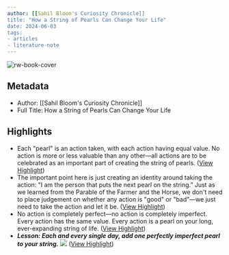 ```yaml
---
author: [[Sahil Bloom's Curiosity Chronicle]]
title: "How a String of Pearls Can Change Your Life"
date: 2024-06-03
tags: 
- articles
- literature-note
---
```

![rw-book-cover](https://readwise-assets.s3.amazonaws.com/static/images/article0.00998d930354.png)

## Metadata
- Author: [[Sahil Bloom's Curiosity Chronicle]]
- Full Title: How a String of Pearls Can Change Your Life

## Highlights
- Each "pearl" is an action taken, with each action having equal value. No action is more or less valuable than any other—all actions are to be celebrated as an important part of creating the string of pearls. ([View Highlight](https://read.readwise.io/read/01hzd6bk3jvaxhyhtwtad695vf))
- The important point here is just creating an identity around taking the action:
  "I am the person that puts the next pearl on the string.”
  Just as we learned from the Parable of the Farmer and the Horse, we don't need to place judgement on whether any action is "good" or "bad"—we just need to take the action and let it be. ([View Highlight](https://read.readwise.io/read/01hzd6c5z6nx1c4e72gc4bmt0a))
- No action is completely perfect—no action is completely imperfect. Every action has the same value. Every action is a pearl on your long, ever-expanding string of life. ([View Highlight](https://read.readwise.io/read/01hzd6ca9ty7hx34vk97ax03dr))
- ***Lesson: Each and every single day, add one perfectly imperfect pearl to your string.***
  ![](https://embed.filekitcdn.com/e/vPLTnfkVPWWhcEdwuDSHov/8H39d3F7mgSMQnjP3zn2yD/email) ([View Highlight](https://read.readwise.io/read/01hzd6chjw1q8n0pdf1p1j1qy4))
